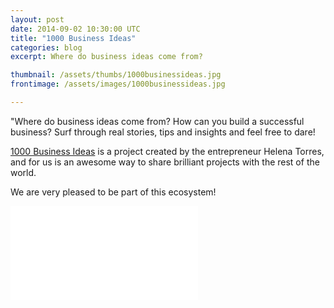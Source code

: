 ```yaml
---
layout: post
date: 2014-09-02 10:30:00 UTC
title: "1000 Business Ideas"
categories: blog
excerpt: Where do business ideas come from?

thumbnail: /assets/thumbs/1000businessideas.jpg
frontimage: /assets/images/1000businessideas.jpg

---
```


"Where do business ideas come from? How can you build a successful business? Surf through real stories, tips and insights and feel free to dare!

<a href="http://www.1000businessideas.com/">1000 Business Ideas</a> is a project created by the entrepreneur Helena Torres, and for us is an awesome way to share brilliant projects with the rest of the world.

We are very pleased to be part of this ecosystem!

<div class="video-container"><iframe src="//www.youtube.com/embed/lEo_p_bL4ag" frameborder="0" allowfullscreen></iframe></div>